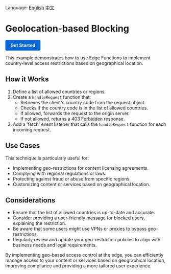 <div align="left">
  Language:
  <a title="English" href="README.md">English</a>
  <a title="中文" href="README.zh-CN.md">中文</a>
</div>

# Geolocation-based Blocking

<a href="https://edgeone.ai/products/function" style="display: inline-block; background-color: #0366d6; color: white; padding: 8px 16px; text-decoration: none; border-radius: 4px; font-weight: bold;">Get Started</a>

This example demonstrates how to use Edge Functions to implement country-level access restrictions based on geographical location.

## How it Works

1. Define a list of allowed countries or regions.
2. Create a `handleRequest` function that:
   - Retrieves the client's country code from the request object.
   - Checks if the country code is in the list of allowed countries.
   - If allowed, forwards the request to the origin server.
   - If not allowed, returns a 403 Forbidden response.
3. Add a 'fetch' event listener that calls the `handleRequest` function for each incoming request.

## Use Cases

This technique is particularly useful for:

- Implementing geo-restrictions for content licensing agreements.
- Complying with regional regulations or laws.
- Protecting against fraud or abuse from specific regions.
- Customizing content or services based on geographical location.

## Considerations

- Ensure that the list of allowed countries is up-to-date and accurate.
- Consider providing a user-friendly message for blocked users, explaining the restriction.
- Be aware that some users might use VPNs or proxies to bypass geo-restrictions.
- Regularly review and update your geo-restriction policies to align with business needs and legal requirements.

By implementing geo-based access control at the edge, you can efficiently manage access to your content or services based on geographical location, improving compliance and providing a more tailored user experience.